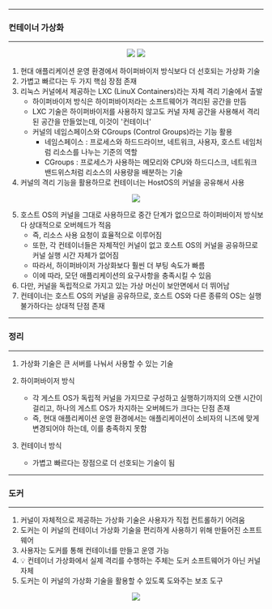 -----
### 컨테이너 가상화
-----
<div align="center">
<img src="https://github.com/user-attachments/assets/7f75855c-86bc-457b-a52c-4a7e56ab95df">
<img src="https://github.com/user-attachments/assets/75424f41-1b25-43f3-a267-d2469db4ad98">
</div>

1. 현대 애플리케이션 운영 환경에서 하이퍼바이저 방식보다 더 선호되는 가상화 기술
2. 가볍고 빠르다는 두 가지 핵심 장점 존재
3. 리눅스 커널에서 제공하는 LXC (LinuX Containers)라는 자체 격리 기술에서 출발
   - 하이퍼바이저 방식은 하이퍼바이저라는 소프트웨어가 격리된 공간을 만듬
   - LXC 기술은 하이퍼바이저를 사용하지 않고도 커널 자체 공간을 사용해서 격리된 공간을 만들었는데, 이것이 '컨테이너'
   - 커널의 네임스페이스와 CGroups (Control Groups)라는 기능 활용
     + 네임스페이스 : 프로세스와 하드드라이브, 네트워크, 사용자, 호스트 네임처럼 리소스를 나누는 기준의 역할
     + CGroups : 프로세스가 사용하는 메모리와 CPU와 하드디스크, 네트워크 밴드위스처럼 리소스의 사용량을 배분하는 기술
4. 커널의 격리 기능을 활용하므로 컨테이너는 HostOS의 커널을 공유해서 사용

<div align="center">
<img src="https://github.com/user-attachments/assets/ea1f10dc-6e02-4a95-bc84-45904db330a1">
</div>

5. 호스트 OS의 커널을 그대로 사용하므로 중간 단계가 없으므로 하이퍼바이저 방식보다 상대적으로 오버헤드가 적음
   - 즉, 리소스 사용 요청이 효율적으로 이루어짐
   - 또한, 각 컨테이너들은 자체적인 커널이 없고 호스트 OS의 커널을 공유하므로 커널 실행 시간 자체가 없어짐
   - 따라서, 하이퍼바이저 가상화보다 훨씬 더 부팅 속도가 빠름
   - 이에 따라, 모던 애플리케이션의 요구사항을 충족시킬 수 있음
6. 다만, 커널을 독립적으로 가지고 있는 가상 머신이 보안면에서 더 뛰어남
7. 컨테이너는 호스트 OS의 커널을 공유하므로, 호스트 OS와 다른 종류의 OS는 실행 불가하다는 상대적 단점 존재

-----
### 정리
-----
1. 가상화 기술은 큰 서버를 나눠서 사용할 수 있는 기술
2. 하이퍼바이저 방식
   - 각 게스트 OS가 독립적 커널을 가지므로 구성하고 실행하기까지의 오랜 시간이 걸리고, 하나의 게스트 OS가 차지하는 오버헤드가 크다는 단점 존재
   - 즉, 현대 애플리케이션 운영 환경에서는 애플리케이션이 소비자의 니즈에 맞게 변경되어야 하는데, 이를 충족하지 못함

3. 컨테이너 방식
   - 가볍고 빠르다는 장점으로 더 선호되는 기술이 됨

-----
### 도커
-----
1. 커널이 자체적으로 제공하는 가상화 기술은 사용자가 직접 컨트롤하기 어려움
2. 도커는 이 커널의 컨테이너 가상화 기술을 편리하게 사용하기 위해 만들어진 소프트웨어
3. 사용자는 도커를 통해 컨테이너를 만들고 운영 가능
4. 💡 컨테이너 가상화에서 실제 격리를 수행하는 주체는 도커 소프트웨어가 아닌 커널 자체
5. 도커는 이 커널의 가상화 기술을 활용할 수 있도록 도와주는 보조 도구
<div align="center">
<img src="https://github.com/user-attachments/assets/90944956-3f90-477d-9e31-ee049aa0f910">
</div>



